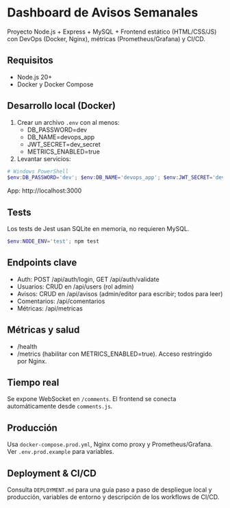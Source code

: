 # Dashboard de Avisos Semanales

Proyecto Node.js + Express + MySQL + Frontend estático (HTML/CSS/JS) con DevOps (Docker, Nginx), métricas (Prometheus/Grafana) y CI/CD.

## Requisitos
- Node.js 20+
- Docker y Docker Compose

## Desarrollo local (Docker)
1. Crear un archivo `.env` con al menos:
   - DB_PASSWORD=dev
   - DB_NAME=devops_app
   - JWT_SECRET=dev_secret
   - METRICS_ENABLED=true
2. Levantar servicios:

```powershell
# Windows PowerShell
$env:DB_PASSWORD='dev'; $env:DB_NAME='devops_app'; $env:JWT_SECRET='dev_secret'; $env:METRICS_ENABLED='true'; docker-compose up --build
```

App: http://localhost:3000

## Tests
Los tests de Jest usan SQLite en memoria, no requieren MySQL.

```powershell
$env:NODE_ENV='test'; npm test
```

## Endpoints clave
- Auth: POST /api/auth/login, GET /api/auth/validate
- Usuarios: CRUD en /api/users (rol admin)
- Avisos: CRUD en /api/avisos (admin/editor para escribir; todos para leer)
- Comentarios: /api/comentarios
- Métricas: /api/metricas

## Métricas y salud
- /health
- /metrics (habilitar con METRICS_ENABLED=true). Acceso restringido por Nginx.

## Tiempo real
Se expone WebSocket en `/comments`. El frontend se conecta automáticamente desde `comments.js`.

## Producción
Usa `docker-compose.prod.yml`, Nginx como proxy y Prometheus/Grafana. Ver `.env.prod.example` para variables.

## Deployment & CI/CD
Consulta `DEPLOYMENT.md` para una guía paso a paso de despliegue local y producción, variables de entorno y descripción de los workflows de CI/CD.
